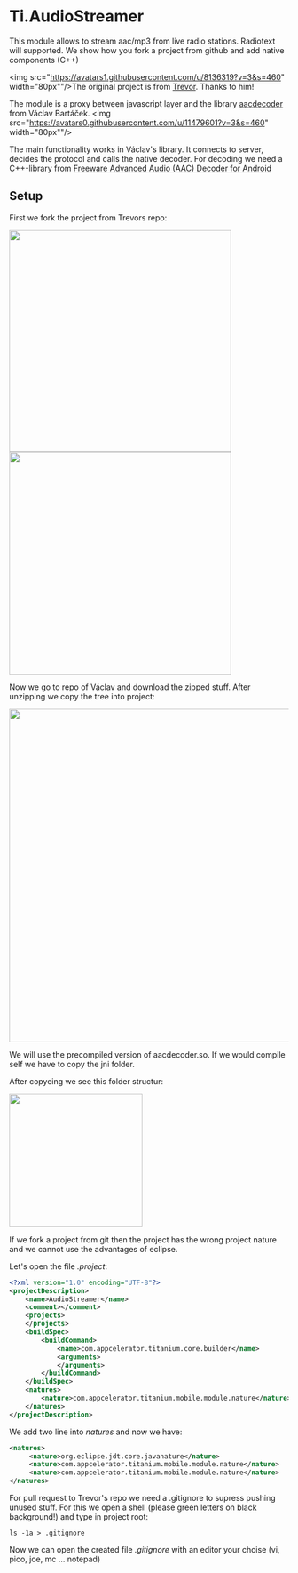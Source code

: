 Ti.AudioStreamer
================

This module allows to stream aac/mp3 from live radio stations. Radiotext will supported. We show how you fork a project from github and add native components (C++)

<img src="https://avatars1.githubusercontent.com/u/8136319?v=3&s=460" width="80px""/>The original project is from [Trevor](https://github.com/trevorf). Thanks to him! 

The module is a proxy between javascript layer and the library [aacdecoder](https://github.com/vbartacek/aacdecoder-android) from Václav Bartáček.
<img src="https://avatars0.githubusercontent.com/u/11479601?v=3&s=460" width="80px""/>

The main functionality works in Václav's library. It connects to server, decides the protocol and calls the native decoder. For decoding we need a C++-library from [Freeware Advanced Audio (AAC) Decoder for Android](http://www.spoledge.com)

Setup
-----

First we fork the project from Trevors repo:

<img src="https://raw.githubusercontent.com/AppWerft/TitaniumAndroidModuleDevelopment/master/images/d6.png" width="400px">

<img src="https://raw.githubusercontent.com/AppWerft/TitaniumAndroidModuleDevelopment/master/images/d7.png" width="400px">

Now we go to repo of Václav and download the zipped stuff. After unzipping we copy the tree into project:

<img src="https://raw.githubusercontent.com/AppWerft/TitaniumAndroidModuleDevelopment/master/images/d8.png" width="600px">

We will  use the precompiled version of aacdecoder.so. If we would compile self we have to copy the jni folder.

After copyeing we see this folder structur:

<img src="https://raw.githubusercontent.com/AppWerft/TitaniumAndroidModuleDevelopment/master/images/d9.png" width="240px">

If we fork a project from git then the project has the wrong project nature and we cannot use the advantages of eclipse.

Let's open the  file *.project*:
```xml
<?xml version="1.0" encoding="UTF-8"?>
<projectDescription>
	<name>AudioStreamer</name>
	<comment></comment>
	<projects>
	</projects>
	<buildSpec>
		<buildCommand>
			<name>com.appcelerator.titanium.core.builder</name>
			<arguments>
			</arguments>
		</buildCommand>
	</buildSpec>
	<natures>
		<nature>com.appcelerator.titanium.mobile.module.nature</nature>
	</natures>
</projectDescription>
```

We add two line into *natures* and now we have:

```xml
<natures>
     <nature>org.eclipse.jdt.core.javanature</nature>
     <nature>com.appcelerator.titanium.mobile.module.nature</nature>
     <nature>com.appcelerator.titanium.mobile.module.nature</nature>
</natures>
```
For pull request to Trevor's repo we need a .gitignore to supress pushing unused stuff. For this we open a shell (please green letters on black background!) and type in project root:

```
ls -1a > .gitignore
```

Now we can open the created file *.gitignore* with an editor your choise (vi, pico, joe, mc … notepad)
